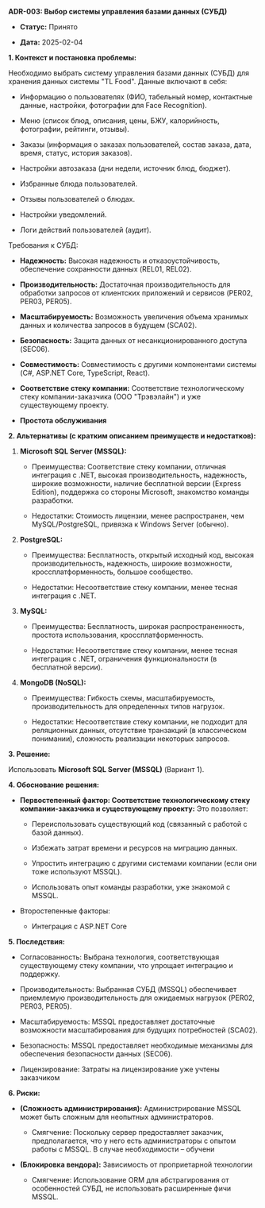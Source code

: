 **ADR-003: Выбор системы управления базами данных (СУБД)**

- **Статус:** Принято
    
- **Дата:** 2025-02-04
    
**1. Контекст и постановка проблемы:**

Необходимо выбрать систему управления базами данных (СУБД) для хранения данных системы "TL Food". Данные включают в себя:

- Информацию о пользователях (ФИО, табельный номер, контактные данные, настройки, фотографии для Face Recognition).
    
- Меню (список блюд, описания, цены, БЖУ, калорийность, фотографии, рейтинги, отзывы).
    
- Заказы (информация о заказах пользователей, состав заказа, дата, время, статус, история заказов).
    
- Настройки автозаказа (дни недели, источник блюд, бюджет).
    
- Избранные блюда пользователей.
    
- Отзывы пользователей о блюдах.
    
- Настройки уведомлений.
    
- Логи действий пользователей (аудит).
    

Требования к СУБД:

- **Надежность:** Высокая надежность и отказоустойчивость, обеспечение сохранности данных (REL01, REL02).
    
- **Производительность:** Достаточная производительность для обработки запросов от клиентских приложений и сервисов (PER02, PER03, PER05).
    
- **Масштабируемость:** Возможность увеличения объема хранимых данных и количества запросов в будущем (SCA02).
    
- **Безопасность:** Защита данных от несанкционированного доступа (SEC06).
    
- **Совместимость:** Совместимость с другими компонентами системы (C#, ASP.NET Core, TypeScript, React).
    
- **Соответствие стеку компании:** Соответствие технологическому стеку компании-заказчика (ООО "Трэвэлайн") и уже существующему проекту.
    
- **Простота обслуживания**
    

**2. Альтернативы (с кратким описанием преимуществ и недостатков):**

1. **Microsoft SQL Server (MSSQL):**
    
    - Преимущества: Соответствие стеку компании, отличная интеграция с .NET, высокая производительность, надежность, широкие возможности, наличие бесплатной версии (Express Edition), поддержка со стороны Microsoft, знакомство команды разработки.
        
    - Недостатки: Стоимость лицензии, менее распространен, чем MySQL/PostgreSQL, привязка к Windows Server (обычно).
        
2. **PostgreSQL:**
    
    - Преимущества: Бесплатность, открытый исходный код, высокая производительность, надежность, широкие возможности, кроссплатформенность, большое сообщество.
        
    - Недостатки: Несоответствие стеку компании, менее тесная интеграция с .NET.
        
3. **MySQL:**
    
    - Преимущества: Бесплатность, широкая распространенность, простота использования, кроссплатформенность.
        
    - Недостатки: Несоответствие стеку компании, менее тесная интеграция с .NET, ограничения функциональности (в бесплатной версии).
        
4. **MongoDB (NoSQL):**
    
    - Преимущества: Гибкость схемы, масштабируемость, производительность для определенных типов нагрузок.
        
    - Недостатки: Несоответствие стеку компании, не подходит для реляционных данных, отсутствие транзакций (в классическом понимании), сложность реализации некоторых запросов.
        

**3. Решение:**

Использовать **Microsoft SQL Server (MSSQL)** (Вариант 1).

**4. Обоснование решения:**

- **Первостепенный фактор: Соответствие технологическому стеку компании-заказчика и существующему проекту:** Это позволяет:
    
    - Переиспользовать существующий код (связанный с работой с базой данных).
        
    - Избежать затрат времени и ресурсов на миграцию данных.
        
    - Упростить интеграцию с другими системами компании (если они тоже используют MSSQL).
        
    - Использовать опыт команды разработки, уже знакомой с MSSQL.
        
- Второстепенные факторы:
    
    - Интеграция с ASP.NET Core
        

**5. Последствия:**

- Согласованность: Выбрана технология, соответствующая существующему стеку компании, что упрощает интеграцию и поддержку.
    
- Производительность: Выбранная СУБД (MSSQL) обеспечивает приемлемую производительность для ожидаемых нагрузок (PER02, PER03, PER05).
    
- Масштабируемость: MSSQL предоставляет достаточные возможности масштабирования для будущих потребностей (SCA02).
    
- Безопасность: MSSQL предоставляет необходимые механизмы для обеспечения безопасности данных (SEC06).
    
- Лицензирование: Затраты на лицензирование уже учтены заказчиком
    

**6. Риски:**

- **(Сложность администрирования):** Администрирование MSSQL может быть сложным для неопытных администраторов.
    
    - Смягчение: Поскольку сервер предоставляет заказчик, предполагается, что у него есть администраторы с опытом работы с MSSQL. В случае необходимости – обучени
- **(Блокировка вендора):** Зависимость от проприетарной технологии
    
    - Смягчение: Использование ORM для абстрагирования от особенностей СУБД, не использовать расширенные фичи MSSQL.
